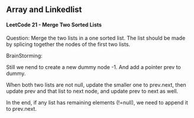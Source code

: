 ## Array and Linkedlist

#### LeetCode 21 - Merge Two Sorted Lists

Question: Merge the two lists in a one sorted list. The list should be made by splicing together the nodes of the first two lists.

BrainStorming:

Still we nend to create a new dummy node -1. And add a pointer prev to dummy.

When both two lists are not null, update the smaller one to prev.next, then update prev and that list to next node, and update prev to next as well.

In the end, if any list has remaining elements (!=null), we need to append it to prev.next.
